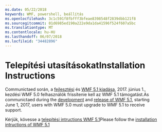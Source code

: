 ```yaml
---
ms.date: 05/22/2018
keywords: WMF, powershell, beállítás
ms.openlocfilehash: 3c1c591f8fbfff3bfeae8398548f2839dbb121f8
ms.sourcegitcommit: 01d6985ed190a222e9da1da41596f524f607a5bc
ms.translationtype: MT
ms.contentlocale: hu-HU
ms.lasthandoff: 06/07/2018
ms.locfileid: "34482896"
---
```

# <a name="installation-instructions"></a><span data-ttu-id="d1951-102">Telepítési utasításokat</span><span class="sxs-lookup"><span data-stu-id="d1951-102">Installation Instructions</span></span>

<span data-ttu-id="d1951-103">Communictaed során, a [fejlesztési](https://blogs.msdn.microsoft.com/powershell/2016/04/06/windows-management-framework-5-0-updates-and-wmf-5-1/) és [WMF 5.1 kiadása](https://blogs.msdn.microsoft.com/powershell/2017/03/28/windows-management-framework-wmf-5-1-now-in-microsoft-update-catalog/), 2017. június 1., kezdési WMF 5.0 felhasználók frissítenie kell az WMF 5.1 támogatást.</span><span class="sxs-lookup"><span data-stu-id="d1951-103">As communictaed during the [development](https://blogs.msdn.microsoft.com/powershell/2016/04/06/windows-management-framework-5-0-updates-and-wmf-5-1/) and [release of WMF 5.1](https://blogs.msdn.microsoft.com/powershell/2017/03/28/windows-management-framework-wmf-5-1-now-in-microsoft-update-catalog/), starting June 1, 2017, users with WMF 5.0 must upgrade to WMF 5.1 to receive support.</span></span>

<span data-ttu-id="d1951-104">Kérjük, kövesse a [telepítési intructions WMF 5.1](..\5.1\install-configure.md)</span><span class="sxs-lookup"><span data-stu-id="d1951-104">Please follow the [installation intructions of WMF 5.1](..\5.1\install-configure.md)</span></span> 
